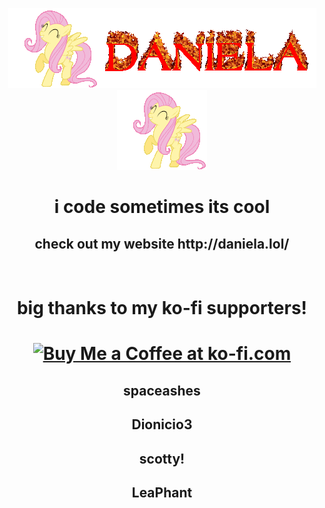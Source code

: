 <p align="center">
<img src="dance.gif" alt="fluttershy dancing"/><img src="daniela.gif" alt="DANIELA"/><img src="dance.gif" alt="fluttershy dancing"/>
<h1 align="center">i code sometimes its cool</h1>
<h2 align="center">check out my website http://daniela.lol/</h2>
<br>
<h1 align="center">big thanks to my ko-fi supporters!</h1>
<h1 align="center"><a href='https://ko-fi.com/G2G1ZERWL' target='_blank'><img height='36' style='border:0px;height:36px;' src='https://storage.ko-fi.com/cdn/kofi3.png?v=3' border='0' alt='Buy Me a Coffee at ko-fi.com' /></a></h1>
<h2 align="center">spaceashes</h2>
<h2 align="center">Dionicio3</h2>
<h2 align="center">scotty!</h2>
<h2 align="center">LeaPhant</h2>
</p>
